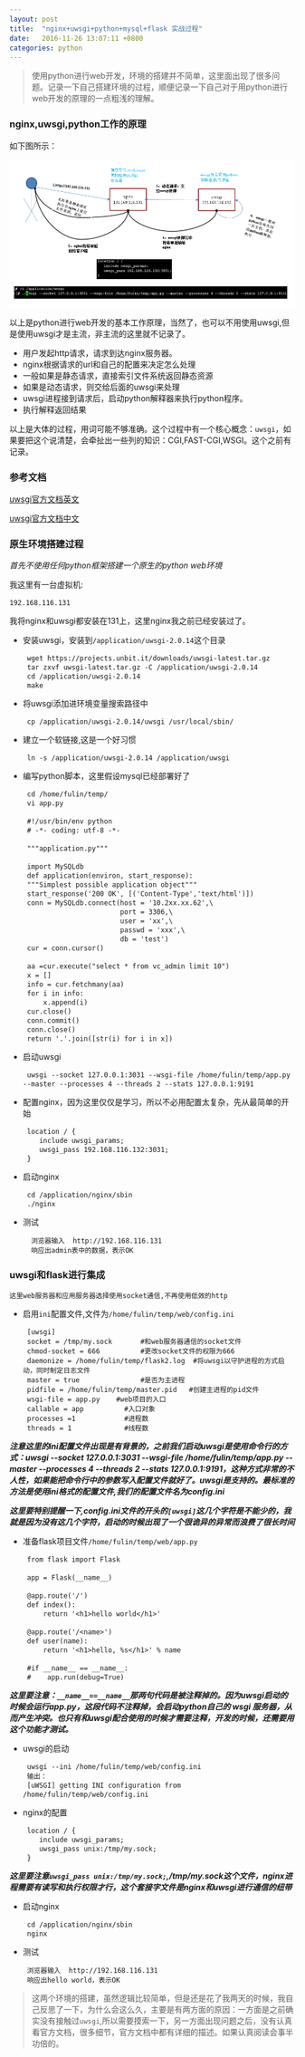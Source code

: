 ```yaml
---
layout: post
title:  "nginx+uwsgi+python+mysql+flask 实战过程"
date:	2016-11-26 13:07:11 +0800
categories: python
---
```



> 使用python进行web开发，环境的搭建并不简单，这里面出现了很多问题。记录一下自己搭建环境的过程，顺便记录一下自己对于用python进行web开发的原理的一点粗浅的理解。

### nginx,uwsgi,python工作的原理

 如下图所示：

 ![](/image/python8.PNG) 

 以上是python进行web开发的基本工作原理，当然了，也可以不用使用uwsgi,但是使用uwsgi才是主流，非主流的这里就不记录了。

 * 用户发起http请求，请求到达nginx服务器。
 * nginx根据请求的url和自己的配置来决定怎么处理
 * 一般如果是静态请求，直接索引文件系统返回静态资源
 * 如果是动态请求，则交给后面的uwsgi来处理
 * uwsgi进程接到请求后，启动python解释器来执行python程序。
 * 执行解释返回结果

 以上是大体的过程，用词可能不够准确。这个过程中有一个核心概念：`uwsgi`，如果要把这个说清楚，会牵扯出一些列的知识：CGI,FAST-CGI,WSGI。这个之前有记录。

### 参考文档
	
[uwsgi官方文档英文](http://uwsgi-docs.readthedocs.io/en/latest/WSGIquickstart.html)

[uwsgi官方文档中文](http://uwsgi-docs-zh.readthedocs.io/zh_CN/latest/WSGIquickstart.html)



### 原生环境搭建过程

 *首先不使用任何python框架搭建一个原生的python web环境*

 我这里有一台虚拟机:

	192.168.116.131

 我将nginx和uwsgi都安装在131上，这里nginx我之前已经安装过了。

 * 安装uwsgi，安装到`/application/uwsgi-2.0.14`这个目录

		wget https://projects.unbit.it/downloads/uwsgi-latest.tar.gz
		tar zxvf uwsgi-latest.tar.gz -C /application/uwsgi-2.0.14
		cd /application/uwsgi-2.0.14
		make
 
 * 将uwsgi添加进环境变量搜索路径中

		cp /application/uwsgi-2.0.14/uwsgi /usr/local/sbin/

 * 建立一个软链接,这是一个好习惯

		ln -s /application/uwsgi-2.0.14 /application/uwsgi

 * 编写python脚本，这里假设mysql已经部署好了

		cd /home/fulin/temp/
		vi app.py
		
		#!/usr/bin/env python
		# -*- coding: utf-8 -*-
		
		"""application.py"""
		
		import MySQLdb
		def application(environ, start_response):
		"""Simplest possible application object"""
		start_response('200 OK', [('Content-Type','text/html')])
		conn = MySQLdb.connect(host = '10.2xx.xx.62',\
		                       port = 3306,\
		                       user = 'xx',\
		                       passwd = 'xxx',\
		                       db = 'test')
		cur = conn.cursor()
		
		aa =cur.execute("select * from vc_admin limit 10")
		x = []
		info = cur.fetchmany(aa)
		for i in info:
		    x.append(i)
		cur.close()
		conn.commit()
		conn.close()
		return '.'.join([str(i) for i in x])

 * 启动uwsgi

		uwsgi --socket 127.0.0.1:3031 --wsgi-file /home/fulin/temp/app.py --master --processes 4 --threads 2 --stats 127.0.0.1:9191

 * 配置nginx，因为这里仅仅是学习，所以不必用配置太复杂，先从最简单的开始

		location / {
		   include uwsgi_params;
		   uwsgi_pass 192.168.116.132:3031;
		}

 * 启动nginx

		cd /application/nginx/sbin
		./nginx

* 测试

		浏览器输入  http://192.168.116.131
		响应出admin表中的数据，表示OK

### uwsgi和flask进行集成

 `这里web服务器和应用服务器选择使用socket通信,不再使用低效的http`

 * 启用`ini`配置文件,文件为`/home/fulin/temp/web/config.ini`
	
		[uwsgi]
		socket = /tmp/my.sock     	#和web服务器通信的socket文件
		chmod-socket = 666		  	#更改socket文件的权限为666
		daemonize = /home/fulin/temp/flask2.log  #将uwsgi以守护进程的方式启动，同时制定日志文件
		master = true				#是否为主进程
		pidfile = /home/fulin/temp/master.pid   #创建主进程的pid文件
		wsgi-file = app.py	  #web项目的入口
		callable = app			#入口对象
		processes =1    		#进程数
		threads = 1				#线程数

 ***注意这里的ini配置文件出现是有背景的，之前我们启动uwsgi是使用命令行的方式：uwsgi --socket 127.0.0.1:3031 --wsgi-file /home/fulin/temp/app.py --master --processes 4 --threads 2 --stats 127.0.0.1:9191，这种方式非常的不人性，如果能把命令行中的参数写入配置文件就好了。uwsgi是支持的。最标准的方法是使用ini格式的配置文件,我们的配置文件名为config.ini***

 ***这里要特别提醒一下,config.ini文件的开头的`[uwsgi]`这几个字符是不能少的，我就是因为没有这几个字符，启动的时候出现了一个很诡异的异常而浪费了很长时间***

 * 准备flask项目文件`/home/fulin/temp/web/app.py`

		from flask import Flask
	
		app = Flask(__name__)
		
		@app.route('/')
		def index():
		    return '<h1>hello world</h1>'
		
		@app.route('/<name>')
		def user(name):
		    return '<h1>hello, %s</h1>' % name
		
		#if __name__ == __name__:
		#    app.run(debug=True)

 ***这里要注意：`__name__==__name__`那两句代码是被注释掉的。因为uwsgi启动的时候会运行app.py，这段代码不注释掉，会启动python自己的 wsgi 服务器，从而产生冲突。也只有和uwsgi配合使用的时候才需要注释，开发的时候，还需要用这个功能才测试。***

 * uwsgi的启动

		uwsgi --ini /home/fulin/temp/web/config.ini
		输出：
		[uWSGI] getting INI configuration from /home/fulin/temp/web/config.ini
 
 * nginx的配置

		location / {
	       include uwsgi_params;
	       uwsgi_pass unix:/tmp/my.sock;
	    }

 ***这里要注意`uwsgi_pass unix:/tmp/my.sock;`,/tmp/my.sock这个文件，nginx进程需要有读写和执行权限才行，这个套接字文件是nginx和uwsgi进行通信的纽带***

 * 启动nginx

		cd /application/nginx/sbin
		nginx

 * 测试

		
		浏览器输入  http://192.168.116.131
		响应出hello world，表示OK

> 这两个环境的搭建，虽然逻辑比较简单，但是还是花了我两天的时候，我自己反思了一下，为什么会这么久，主要是有两方面的原因：一方面是之前确实没有接触过`uwsgi`,所以需要摸索一下，另一方面出现问题之后，没有认真看官方文档，很多细节，官方文档中都有详细的描述。如果认真阅读会事半功倍的。
 
  
